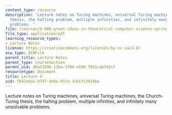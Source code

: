 ```yaml
---
content_type: resource
description: 'Lecture notes on Turing machines, universal Turing machines, the Church-Turing
  thesis, the halting problem, multiple infinities, and infinitely many unsolvable
  problems. '
file: /courses/6-080-great-ideas-in-theoretical-computer-science-spring-2008/fb41eda1b737de0a91fa3c617c3414ba_lec4.pdf
file_type: application/pdf
learning_resource_types:
- Lecture Notes
license: https://creativecommons.org/licenses/by-nc-sa/4.0/
ocw_type: OCWFile
parent_title: Lecture Notes
parent_type: CourseSection
parent_uid: d0a21896-13ba-3f84-e59d-7931cab7d2cf
resourcetype: Document
title: Lecture 4
uid: fb41eda1-b737-de0a-91fa-3c617c3414ba
---
```

Lecture notes on Turing machines, universal Turing machines, the Church-Turing thesis, the halting problem, multiple infinities, and infinitely many unsolvable problems. 